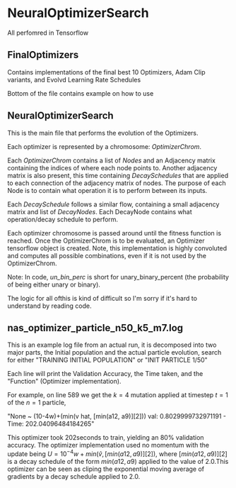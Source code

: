 # NeuralOptimizerSearch

All perfomred in Tensorflow

## FinalOptimizers

Contains implementations of the final best 10 Optimizers, Adam Clip variants, and Evolvd Learning Rate Schedules

Bottom of the file contains example on how to use

## NeuralOptimizerSearch

This is the main file that performs the evolution of the Optimizers.

Each optimizer is represented by a chromosome: _OptimizerChrom_. 

Each _OptimizerChrom_ contains a list of _Nodes_ and an Adjacency matrix containing the indices of where each node points to. Another adjacency matrix is also present, this time containing _DecaySchedules_ that are applied to each connection of the adjacency matrix of nodes. The purpose of each Node is to contain what operation it is to perform between its inputs. 

Each _DecaySchedule_ follows a similar flow, containing a small adjacency matrix and list of _DecayNodes_. Each DecayNode contains what operation/decay schedule to perform.

Each optimizer chromosome is passed around until the fitness function is reached. Once the OptimizerChrom is to be evaluated, an Optimizer tensorflow object is created. Note, this implementation is highly convoluted and computes all possible combinations, even if it is not used by the OptimizerChrom.

Note: In code, _un_bin_perc_ is short for unary_binary_percent (the probability of being either unary or binary).

The logic for all ofthis is kind of difficult so I'm sorry if it's hard to understand by reading code. 

## nas_optimizer_particle_n50_k5_m7.log

This is an example log file from an actual run, it is decomposed into two major parts, the Initial population and the actual particle evolution, search for either "TRAINING INITIAL POPULATION" or "INIT PARTICLE 1/50"

Each line will print the Validation Accuracy, the Time taken, and the "Function" (Optimizer implementation).

For example, on line 589 we get the $k=4$ mutation applied at timestep $t=1$ of the $n=1$ particle, 

"None ~ (10-4w)+(min(v hat, [min(a12, a9)][2])) val: 0.8029999732971191 - Time: 202.04096484184265"

This optimizer took 202seconds to train, yielding an 80% validation accuracy. The optimizer implementation used no momentum with the update being $U=10^{-4}w+min(\hat v, [min(a12, a9)][2])$, where $[min(a12, a9)][2]$ is a decay schedule of the form $min(a12,a9)$ applied to the value of $2.0$.This optimizer can be seen as cliping the exponential moving average of gradients by a decay schedule applied to 2.0.

